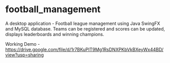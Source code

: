 # football_management
A desktop application - Football league management using Java SwingFX and MySQL database.
Teams can be registered and scores can be updated, displays leaderboards and winning champions.

Working Demo - 
https://drive.google.com/file/d/1r7BKuPIT9Mg1RsDNXPKbVkBXeyWx44BD/view?usp=sharing
